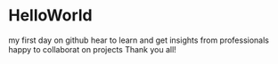 # HelloWorld
my first day on github
hear to learn and get insights from professionals
happy to collaborat on projects 
Thank you all!
